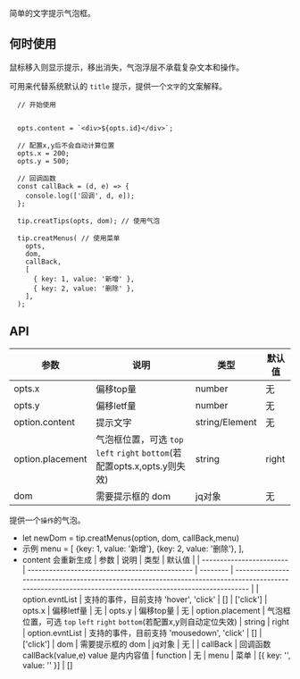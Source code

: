 简单的文字提示气泡框。

## 何时使用

鼠标移入则显示提示，移出消失，气泡浮层不承载复杂文本和操作。

可用来代替系统默认的 `title` 提示，提供一个`文字`的文案解释。

```
  // 开始使用


  opts.content = `<div>${opts.id}</div>`;

  // 配置x,y后不会自动计算位置
  opts.x = 200; 
  opts.y = 500;

  // 回调函数
  const callBack = (d, e) => {
    console.log(['回调', d, e]);
  };

  tip.creatTips(opts, dom); // 使用气泡

  tip.creatMenus( // 使用菜单
    opts,
    dom,
    callBack,
    [
      { key: 1, value: '新增' },
      { key: 2, value: '删除' },
    ],
  );
```

## API

  | 参数 | 说明 | 类型 | 默认值 |
  | ------------------------ | ---------------------------------------------- | -------- | -------------------------------------------------------------------------------------------------------------------------------------------------------- |
  | opts.x | 偏移top量| number    | 无
  | opts.y | 偏移letf量 | number   | 无
  | option.content      | 提示文字   | string/Element | 无 |
  | option.placement | 气泡框位置，可选 `top` `left` `right` `bottom`(若配置opts.x,opts.y则失效) | string | right
  | dom | 需要提示框的 dom | jq对象 | 无 |
                                                                                                                   

提供一个`操作`的气泡。

- let newDom = tip.creatMenus(option, dom, callBack,menu)
- 示例 menu = [
  {key: 1, value: '新增'},
  {key: 2, value: '删除'},
  ],
- content 会重新生成
  | 参数 | 说明 | 类型 | 默认值 |
  | ------------------------ | ---------------------------------------------- | -------- | -------------------------------------------------------------------------------------------------------------------------------------------------------- |
  | option.evntList | 支持的事件，目前支持 'hover', 'click' | [] | ['click']
  | opts.x | 偏移letf量 | 无
  | opts.y |  偏移top量 | 无
  | option.placement | 气泡框位置，可选 `top` `left` `right` `bottom`(若配置x,y则自动定位失效) | string | right
  | option.evntList | 支持的事件，目前支持 'mousedown', 'click' | [] | ['click']
  | dom | 需要提示框的 dom | jq对象 | 无 |
  | callBack | 回调函数 callBack(value,e) value 是内内容值 | function | 无
  | menu | 菜单 | [{ key: '', value: '' }] | []
